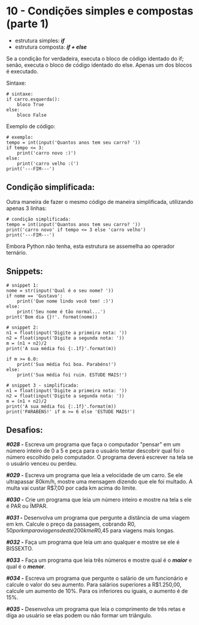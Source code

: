 # 10 - Condições simples e compostas (parte 1)
- estrutura simples: ***if***
- estrutura composta: ***if + else***

Se a condição for verdadeira, executa o bloco de código identado do if; senão, executa o bloco de código identado do else. Apenas um dos blocos é executado.

Sintaxe:


```
# sintaxe:
if carro.esquerda():
    bloco True
else:
    bloco False
```

Exemplo de código:
```buildoutcfg
# exemplo:
tempo = int(input('Quantos anos tem seu carro? '))
if tempo <= 3:
    print('carro novo :)')
else:
    print('carro velho :(')
print('---FIM---')

```

## Condição simplificada:

Outra maneira de fazer o mesmo código de maneira simplificada, utilizando apenas 3 linhas:


```
# condição simplificada:
tempo = int(input('Quantos anos tem seu carro? '))
print('carro novo' if tempo <= 3 else 'carro velho')
print('---FIM---')
```

Embora Python não tenha, esta estrutura se assemelha ao operador ternário.

## Snippets:

```buildoutcfg
# snippet 1:
nome = str(input('Qual é o seu nome? '))
if nome == 'Gustavo':
    print('Que nome lindo você tem! :)')
else:
    print('Seu nome é tão normal...')
print('Bom dia {}!'. format(nome))
```

```buildoutcfg
# snippet 2:
n1 = float(input('Digite a primeira nota: '))
n2 = float(input('Digite a segunda nota: '))
m = (n1 + n2)/2
print('A sua média foi {:.1f}'.format(m))

if m >= 6.0:
    print('Sua média foi boa. Parabéns!')
else:
    print('Sua média foi ruim. ESTUDE MAIS!')
```

```buildoutcfg
# snippet 3 - simplificada:
n1 = float(input('Digite a primeira nota: '))
n2 = float(input('Digite a segunda nota: '))
m = (n1 + n2)/2
print('A sua média foi {:.1f}'.format(m))
print('PARABÉNS!' if m >= 6 else 'ESTUDE MAIS!')
```

## Desafios:

***#028 -***
Escreva um programa que faça o computador "pensar"  em um número inteiro de 0 a 5 e peça para o usuário tentar descobrir qual foi o número escolhido pelo computador.
O programa deverá escrever na tela se o usuário venceu ou perdeu.

***#029 -***
Escreva um programa que leia a velocidade de um carro.
Se ele ultrapassar 80km/h, mostre uma mensagem dizendo que ele foi multado.
A multa vai custar R$7,00 por cada km acima do limite.

***#030 -***
Crie um programa que leia um número inteiro e mostre na tela s ele é PAR ou ÍMPAR.

***#031 -***
Desenvolva um programa que pergunte a distância de uma viagem em km.
Calcule o preço da passagem, cobrando R$0,50 por km para viagens de até 200km e R$0,45 para viagens mais longas.

***#032 -***
Faça um programa que leia um ano qualquer e mostre se ele é BISSEXTO.

***#033 -***
Faça um programa que leia três números e mostre qual é o ***maior*** e qual é o ***menor***.

***#034 -***
Escreva um programa que pergunte o salário de um funcionário e calcule o valor do seu aumento.
Para salários superiores a R$1.250,00, calcule um aumento de 10%.
Para os inferiores ou iguais, o aumento é de 15%.

***#035 -***
Desenvolva um programa que leia o comprimento de três retas e diga ao usuário se elas podem ou não formar um triângulo.